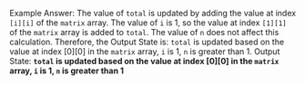 Example Answer:
The value of `total` is updated by adding the value at index `[i][i]` of the `matrix` array. The value of `i` is 1, so the value at index `[1][1]` of the `matrix` array is added to `total`. The value of `n` does not affect this calculation. Therefore, the Output State is: `total` is updated based on the value at index [0][0] in the `matrix` array, `i` is 1, `n` is greater than 1.
Output State: **`total` is updated based on the value at index [0][0] in the `matrix` array, `i` is 1, `n` is greater than 1**